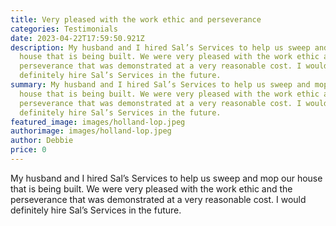 ```yaml
---
title: Very pleased with the work ethic and perseverance
categories: Testimonials
date: 2023-04-22T17:59:50.921Z
description: My husband and I hired Sal’s Services to help us sweep and mop our
  house that is being built. We were very pleased with the work ethic and the
  perseverance that was demonstrated at a very reasonable cost. I would
  definitely hire Sal’s Services in the future.
summary: My husband and I hired Sal’s Services to help us sweep and mop our
  house that is being built. We were very pleased with the work ethic and the
  perseverance that was demonstrated at a very reasonable cost. I would
  definitely hire Sal’s Services in the future.
featured_image: images/holland-lop.jpeg
authorimage: images/holland-lop.jpeg
author: Debbie
price: 0
---
```

My husband and I hired Sal’s Services to help us sweep and mop our house that is being built. We were very pleased with the work ethic and the perseverance that was demonstrated at a very reasonable cost. I would definitely hire Sal’s Services in the future.